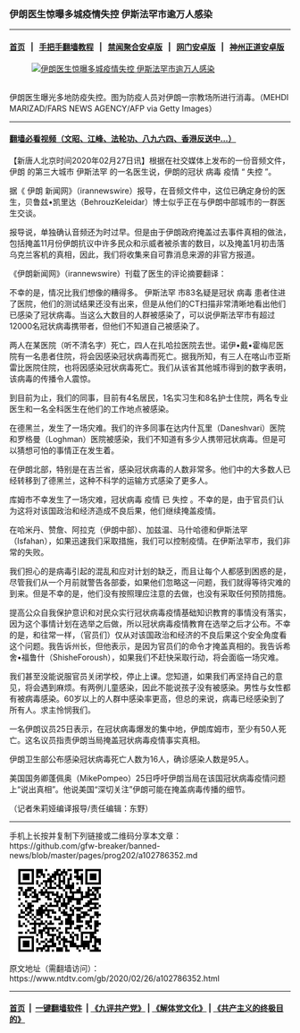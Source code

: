 ### 伊朗医生惊曝多城疫情失控 伊斯法罕市逾万人感染
------------------------

#### [首页](https://github.com/gfw-breaker/banned-news/blob/master/README.md) &nbsp;&nbsp;|&nbsp;&nbsp; [手把手翻墙教程](https://github.com/gfw-breaker/guides/wiki) &nbsp;&nbsp;|&nbsp;&nbsp; [禁闻聚合安卓版](https://github.com/gfw-breaker/bn-android) &nbsp;&nbsp;|&nbsp;&nbsp; [网门安卓版](https://github.com/oGate2/oGate) &nbsp;&nbsp;|&nbsp;&nbsp; [神州正道安卓版](https://github.com/SzzdOgate/update) 



<div><div class="featured_image">
 <a href="https://i.ntdtv.com/assets/uploads/2020/02/GettyImages-1203057328.jpg" target="_blank">
  <figure>
   <img alt="伊朗医生惊曝多城疫情失控 伊斯法罕市逾万人感染" src="https://i.ntdtv.com/assets/uploads/2020/02/GettyImages-1203057328-800x450.jpg"/>
  </figure><br/>
 </a>
 <span class="caption">
  伊朗医生曝光多地防疫失控。图为防疫人员对伊朗一宗教场所进行消毒。（MEHDI MARIZAD/FARS NEWS AGENCY/AFP via Getty Images）
 </span>
</div>
</div><hr/>

#### [翻墙必看视频（文昭、江峰、法轮功、八九六四、香港反送中...）](https://github.com/gfw-breaker/banned-news/blob/master/pages/link3.md)

<div><div class="post_content" itemprop="articleBody">
 <p>
  【新唐人北京时间2020年02月27日讯】根据在社交媒体上发布的一份音频文件，
  <ok href="https://www.ntdtv.com/gb/伊朗.htm">
   伊朗
  </ok>
  的第三大城市
  <ok href="https://www.ntdtv.com/gb/伊斯法罕.htm">
   伊斯法罕
  </ok>
  的一名医生说，伊朗的冠状
  <ok href="https://www.ntdtv.com/gb/病毒.htm">
   病毒
  </ok>
  <ok href="https://www.ntdtv.com/gb/疫情.htm">
   疫情
  </ok>
  “
  <ok href="https://www.ntdtv.com/gb/失控.htm">
   失控
  </ok>
  ”。
 </p>
 <p>
  据《
  <ok href="https://www.ntdtv.com/gb/伊朗.htm">
   伊朗
  </ok>
  新闻网》（irannewswire）报导，在音频文件中，这位已确定身份的医生，贝鲁兹•凯里达（BehrouzKeleidar）博士似乎正在与伊朗中部城市的一群医生交谈。
 </p>
 <p>
  报导说，单独确认音频还为时过早。但是由于伊朗政府掩盖过去事件真相的做法，包括掩盖11月份伊朗抗议中许多民众和示威者被杀害的数目，以及掩盖1月初击落乌克兰客机的真相，因此，我们将收集来自可靠消息来源的非官方报道。
 </p>
 <p>
  《伊朗新闻网》（irannewswire）刊载了医生的评论摘要翻译：
 </p>
 <p>
  不幸的是，情况比我们想像的糟得多。
  <ok href="https://www.ntdtv.com/gb/伊斯法罕.htm">
   伊斯法罕
  </ok>
  市83名疑是冠状
  <ok href="https://www.ntdtv.com/gb/病毒.htm">
   病毒
  </ok>
  患者住进了医院，他们的测试结果还没有出来，但是从他们的CT扫描非常清晰地看出他们已感染了冠状病毒。当这么大数目的人群被感染了，可以说伊斯法罕市有超过12000名冠状病毒携带者，但他们不知道自己被感染了。
 </p>
 <p>
  两人在某医院（听不清名字）死亡，四人在扎哈拉医院去世。诺伊•戴•霍梅尼医院有一名患者住院，将会因感染冠状病毒而死亡。据我所知，有三人在喀山市亚斯雷比医院住院，也将因感染冠状病毒死亡。我们从该省其他城市得到的数字表明，该病毒的传播令人震惊。
 </p>
 <p>
  到目前为止，我们的同事，目前有4名居民，1名实习生和8名护士住院，两名专业医生和一名全科医生在他们的工作地点被感染。
 </p>
 <p>
  在德黑兰，发生了一场灾难。我们的许多同事在达内什瓦里（Daneshvari）医院和罗格曼（Loghman）医院被感染，我们不知道有多少人携带冠状病毒。但是可以猜想可怕的事情正在发生着。
 </p>
 <p>
  在伊朗北部，特别是在吉兰省，感染冠状病毒的人数非常多。他们中的大多数人已经转移到了德黑兰，这种不科学的运输方式感染了更多人。
 </p>
 <p>
  库姆市不幸发生了一场灾难，冠状病毒
  <ok href="https://www.ntdtv.com/gb/疫情.htm">
   疫情
  </ok>
  已
  <ok href="https://www.ntdtv.com/gb/失控.htm">
   失控
  </ok>
  。不幸的是，由于官员们认为这将对该国政治和经济造成不良后果，他们继续掩盖疫情。
 </p>
 <p>
  在哈米丹、赞詹、阿拉克（伊朗中部）、加兹温、马什哈德和伊斯法罕（Isfahan），如果迅速我们采取措施，我们可以控制疫情。在伊斯法罕市，我们非常的失败。
 </p>
 <p>
  我们担心的是病毒引起的混乱和应对计划的缺乏，而且让每个人都感到困惑的是，尽管我们从一个月前就警告各部委，如果他们忽略这一问题，我们就得等待灾难的到来。但是不幸的是，他们没有按照理应注意的去做，也没有采取任何预防措施。
 </p>
 <p>
  提高公众自我保护意识和对民众实行冠状病毒疫情基础知识教育的事情没有落实，因为这个事情计划在选举之后做，所以冠状病毒疫情教育在选举之后才公布。不幸的是，和往常一样，（官员们）仅从对该国政治和经济的不良后果这个安全角度看这个问题。我告诉州长，但他表示，是因为官员们的命令才掩盖真相的。我告诉希舍•福鲁什（ShisheForoush），如果我们不赶快采取行动，将会面临一场灾难。
 </p>
 <p>
  我们甚至没能说服官员关闭学校，停止上课。您知道，如果我们再坚持自己的意见，将会遇到麻烦。有两例儿童感染，因此不能说孩子没有被感染。男性与女性都有被病毒感染。60岁以上的人群中感染率更高，但总的来说，病毒已经感染到了所有人。求主怜悯我们。
 </p>
 <p>
  一名伊朗议员25日表示，在冠状病毒爆发的集中地，伊朗库姆市，至少有50人死亡。这名议员指责伊朗当局掩盖冠状病毒疫情事实真相。
 </p>
 <p>
  伊朗卫生部公布感染冠状病毒死亡人数为16人，确诊感染人数是95人。
 </p>
 <p>
  美国国务卿蓬佩奥（MikePompeo）25日呼吁伊朗当局在该国冠状病毒疫情问题上“说出真相”。他说美国“深切关注”伊朗可能在掩盖病毒传播的细节。
 </p>
 <p>
  （记者朱莉娅编译报导/责任编辑：东野）
 </p>
 <div class="single_ad">
 </div>
</div>
</div>
<hr/>
手机上长按并复制下列链接或二维码分享本文章：<br/>
https://github.com/gfw-breaker/banned-news/blob/master/pages/prog202/a102786352.md <br/>
<a href='https://github.com/gfw-breaker/banned-news/blob/master/pages/prog202/a102786352.md'><img src='https://github.com/gfw-breaker/banned-news/blob/master/pages/prog202/a102786352.md.png'/></a> <br/>
原文地址（需翻墙访问）：https://www.ntdtv.com/gb/2020/02/26/a102786352.html


------------------------
#### [首页](https://github.com/gfw-breaker/banned-news/blob/master/README.md) &nbsp;|&nbsp; [一键翻墙软件](https://github.com/gfw-breaker/nogfw/blob/master/README.md) &nbsp;| [《九评共产党》](https://github.com/gfw-breaker/9ping.md/blob/master/README.md#九评之一评共产党是什么) | [《解体党文化》](https://github.com/gfw-breaker/jtdwh.md/blob/master/README.md) | [《共产主义的终极目的》](https://github.com/gfw-breaker/gczydzjmd.md/blob/master/README.md)


<img src='http://gfw-breaker.win/banned-news/pages/prog202/a102786352.md' width='0px' height='0px'/>